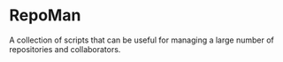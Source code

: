 # RepoMan
A collection of scripts that can be useful for managing a large number of repositories and collaborators.
